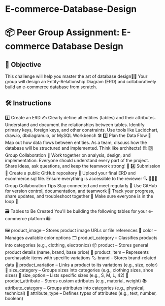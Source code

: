 # E-commerce-Database-Design

# 📦 Peer Group Assignment: E-commerce Database Design
## 🎯 Objective
This challenge will help you master the art of database design🧠💾
Your group will design an Entity-Relationship Diagram (ERD) and collaboratively build an e-commerce database from scratch.

 

## 🛠️ Instructions
1️⃣ Create an ERD ✍️
Clearly define all entities (tables) and their attributes.
Understand and document the relationships between tables.
Identify primary keys, foreign keys, and other constraints.
Use tools like Lucidchart, draw.io, dbdiagram.io, or MySQL Workbench 🛠️
2️⃣ Plan the Data Flow 🔄
Map out how data flows between entities.
As a team, discuss how the database will be structured and implemented.
Think like architects! 🏗️
3️⃣ Group Collaboration 🤝
Work together on analysis, design, and implementation.
Everyone should understand every part of the project.
Share ideas, ask questions, and keep the teamwork strong! 💬
4️⃣ Submission 🚀
Create a public GitHub repository 📂
Upload your final ERD and ecommerce.sql file.
Ensure everything is accessible to the reviewer 🔍
🧑‍🤝‍🧑 Group Collaboration Tips
Stay connected and meet regularly 👥
Use GitHub for version control, documentation, and teamwork 📘
Track your progress, share updates, and troubleshoot together 🔧
Make sure everyone is in the loop 🧭
 

🗃️ Tables to Be Created
You'll be building the following tables for your e-commerce platform 🛍️:

🖼️ product_image – Stores product image URLs or file references
🎨 color – Manages available color options
🗂️ product_category – Classifies products into categories (e.g., clothing, electronics)
📦 product – Stores general product details (name, brand, base price)
🧾 product_item – Represents purchasable items with specific variations
🏷️ brand – Stores brand-related data
🔄 product_variation – Links a product to its variations (e.g., size, color)
📏 size_category – Groups sizes into categories (e.g., clothing sizes, shoe sizes)
📐 size_option – Lists specific sizes (e.g., S, M, L, 42)
🧵 product_attribute – Stores custom attributes (e.g., material, weight)
📚 attribute_category – Groups attributes into categories (e.g., physical, technical)
🧪 attribute_type – Defines types of attributes (e.g., text, number, boolean)